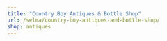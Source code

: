 ```yaml
---
title: "Country Boy Antiques & Bottle Shop"
url: /selma/country-boy-antiques-and-bottle-shop/
shop: antiques
---
```

